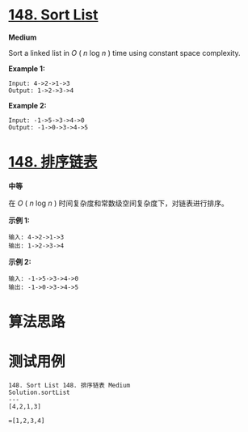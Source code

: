 # [148. Sort List][enTitle]

**Medium**

Sort a linked list in  *O* ( *n*  log  *n* ) time using constant space complexity.

**Example 1:** 

```
Input: 4->2->1->3
Output: 1->2->3->4

```

**Example 2:** 

```
Input: -1->5->3->4->0
Output: -1->0->3->4->5
```
# [148. 排序链表][cnTitle]

**中等**

在  *O* ( *n*  log  *n* ) 时间复杂度和常数级空间复杂度下，对链表进行排序。

**示例 1:** 

```
输入: 4->2->1->3
输出: 1->2->3->4

```

**示例 2:** 

```
输入: -1->5->3->4->0
输出: -1->0->3->4->5
```


# 算法思路

# 测试用例
```
148. Sort List 148. 排序链表 Medium
Solution.sortList
---
[4,2,1,3]

=[1,2,3,4]
```

[enTitle]: https://leetcode.com/problems/sort-list/
[cnTitle]: https://leetcode-cn.com/problems/sort-list/


